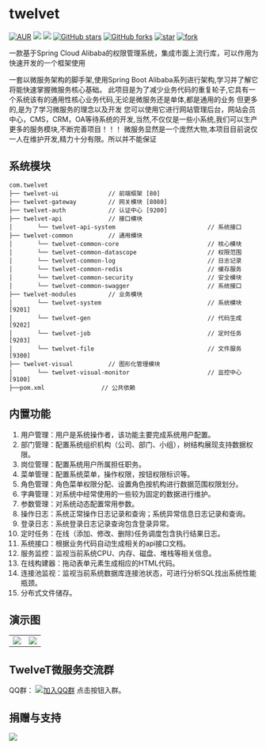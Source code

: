 # twelvet

[![AUR](https://img.shields.io/badge/license-MIT-blue)](https://github.com/twelvet-s/twelvet/blob/master/LICENSE)
[![](https://img.shields.io/badge/Author-TwelveT-orange.svg)](https://www.twelvet.cn)
[![](https://img.shields.io/badge/version-1.0.0-success)](https://github.com/twelvet-s/twelvet)
[![GitHub stars](https://img.shields.io/github/stars/twelvet-s/twelvet.svg?style=social&label=Stars)](https://github.com/twelvet-s/twelvet/stargazers)
[![GitHub forks](https://img.shields.io/github/forks/twelvet-s/twelvet.svg?style=social&label=Fork)](https://github.com/twelvet-s/twelvet/network/members)
[![star](https://gitee.com/twelvet/twelvet/badge/star.svg?theme=white)](https://gitee.com/twelvet/twelvet/stargazers)
[![fork](https://gitee.com/twelvet/twelvet/badge/fork.svg?theme=white)](https://gitee.com/twelvet/twelvet/members)

一款基于Spring Cloud Alibaba的权限管理系统，集成市面上流行库，可以作用为快速开发的一个框架使用

一套以微服务架构的脚手架,使用Spring Boot Alibaba系列进行架构,学习并了解它将能快速掌握微服务核心基础。
此项目是为了减少业务代码的重复轮子,它具有一个系统该有的通用性核心业务代码,无论是微服务还是单体,都是通用的业务
但更多的,是为了学习微服务的理念以及开发
您可以使用它进行网站管理后台，网站会员中心，CMS，CRM，OA等待系统的开发,当然,不仅仅是一些小系统,我们可以生产更多的服务模块,不断完善项目！！！
微服务显然是一个庞然大物,本项目目前说仅一人在维护开发,精力十分有限。所以并不能保证

## 系统模块

~~~
com.twelvet     
├── twelvet-ui              // 前端框架 [80]
├── twelvet-gateway         // 网关模块 [8080]
├── twelvet-auth            // 认证中心 [9200]
├── twelvet-api             // 接口模块
│       └── twelvet-api-system                          // 系统接口
├── twelvet-common          // 通用模块
│       └── twelvet-common-core                         // 核心模块
│       └── twelvet-common-datascope                    // 权限范围
│       └── twelvet-common-log                          // 日志记录
│       └── twelvet-common-redis                        // 缓存服务
│       └── twelvet-common-security                     // 安全模块
│       └── twelvet-common-swagger                      // 系统接口
├── twelvet-modules         // 业务模块
│       └── twelvet-system                              // 系统模块 [9201]
│       └── twelvet-gen                                 // 代码生成 [9202]
│       └── twelvet-job                                 // 定时任务 [9203]
│       └── twelvet-file                                // 文件服务 [9300]
├── twelvet-visual          // 图形化管理模块
│       └── twelvet-visual-monitor                      // 监控中心 [9100]
├──pom.xml                // 公共依赖
~~~

## 内置功能

1.  用户管理：用户是系统操作者，该功能主要完成系统用户配置。
2.  部门管理：配置系统组织机构（公司、部门、小组），树结构展现支持数据权限。
3.  岗位管理：配置系统用户所属担任职务。
4.  菜单管理：配置系统菜单，操作权限，按钮权限标识等。
5.  角色管理：角色菜单权限分配、设置角色按机构进行数据范围权限划分。
6.  字典管理：对系统中经常使用的一些较为固定的数据进行维护。
7.  参数管理：对系统动态配置常用参数。
8.  操作日志：系统正常操作日志记录和查询；系统异常信息日志记录和查询。
9. 登录日志：系统登录日志记录查询包含登录异常。
10. 定时任务：在线（添加、修改、删除)任务调度包含执行结果日志。
11. 系统接口：根据业务代码自动生成相关的api接口文档。
12. 服务监控：监视当前系统CPU、内存、磁盘、堆栈等相关信息。
13. 在线构建器：拖动表单元素生成相应的HTML代码。
14. 连接池监视：监视当前系统数据库连接池状态，可进行分析SQL找出系统性能瓶颈。
15. 分布式文件储存。

## 演示图

<table>
    <tr>
        <td><img src="https://www.twelvet.cn/upFiles/infoImg/20201224/202012241852255151.jpg"/></td>
        <td><img src="https://www.twelvet.cn/upFiles/infoImg/20201224/202012241852255151.jpg"/></td>
    </tr>
</table>

## TwelveT微服务交流群
QQ群： [![加入QQ群](https://img.shields.io/badge/985830229-blue.svg)](https://jq.qq.com/?_wv=1027&k=cznM6Q00) 点击按钮入群。

## 捐赠与支持
<img src="https://www.twelvet.cn/assets/images/pay.png"/>